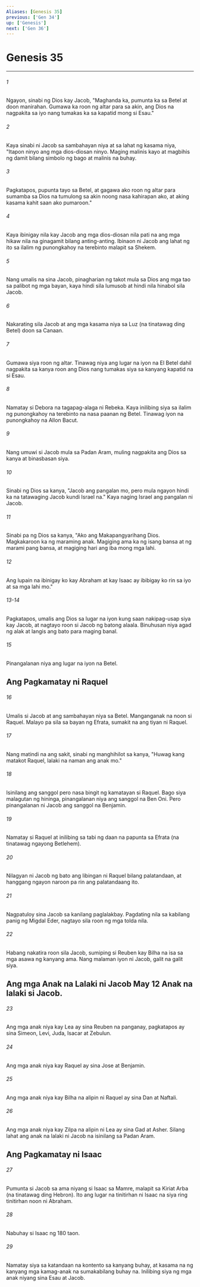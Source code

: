 ```yaml
---
Aliases: [Genesis 35]
previous: ['Gen 34']
up: ['Genesis']
next: ['Gen 36']
---
```

# Genesis 35

***

###### 1
Ngayon, sinabi ng Dios kay Jacob, "Maghanda ka, pumunta ka sa Betel at doon manirahan. Gumawa ka roon ng altar para sa akin, ang Dios na nagpakita sa iyo nang tumakas ka sa kapatid mong si Esau." 

###### 2
Kaya sinabi ni Jacob sa sambahayan niya at sa lahat ng kasama niya, "Itapon ninyo ang mga dios-diosan ninyo. Maging malinis kayo at magbihis ng damit bilang simbolo ng bago at malinis na buhay. 

###### 3
Pagkatapos, pupunta tayo sa Betel, at gagawa ako roon ng altar para sumamba sa Dios na tumulong sa akin noong nasa kahirapan ako, at aking kasama kahit saan ako pumaroon." 

###### 4
Kaya ibinigay nila kay Jacob ang mga dios-diosan nila pati na ang mga hikaw nila na ginagamit bilang anting-anting. Ibinaon ni Jacob ang lahat ng ito sa ilalim ng punongkahoy na terebinto malapit sa Shekem. 

###### 5
Nang umalis na sina Jacob, pinagharian ng takot mula sa Dios ang mga tao sa palibot ng mga bayan, kaya hindi sila lumusob at hindi nila hinabol sila Jacob. 

###### 6
Nakarating sila Jacob at ang mga kasama niya sa Luz (na tinatawag ding Betel) doon sa Canaan. 

###### 7
Gumawa siya roon ng altar. Tinawag niya ang lugar na iyon na El Betel dahil nagpakita sa kanya roon ang Dios nang tumakas siya sa kanyang kapatid na si Esau. 

###### 8
Namatay si Debora na tagapag-alaga ni Rebeka. Kaya inilibing siya sa ilalim ng punongkahoy na terebinto na nasa paanan ng Betel. Tinawag iyon na punongkahoy na Allon Bacut. 

###### 9
Nang umuwi si Jacob mula sa Padan Aram, muling nagpakita ang Dios sa kanya at binasbasan siya. 

###### 10
Sinabi ng Dios sa kanya, "Jacob ang pangalan mo, pero mula ngayon hindi ka na tatawaging Jacob kundi Israel na." Kaya naging Israel ang pangalan ni Jacob. 

###### 11
Sinabi pa ng Dios sa kanya, "Ako ang Makapangyarihang Dios. Magkakaroon ka ng maraming anak. Magiging ama ka ng isang bansa at ng marami pang bansa, at magiging hari ang iba mong mga lahi. 

###### 12
Ang lupain na ibinigay ko kay Abraham at kay Isaac ay ibibigay ko rin sa iyo at sa mga lahi mo."

###### 13-14
Pagkatapos, umalis ang Dios sa lugar na iyon kung saan nakipag-usap siya kay Jacob, at nagtayo roon si Jacob ng batong alaala. Binuhusan niya agad ng alak at langis ang bato para maging banal. 

###### 15
Pinangalanan niya ang lugar na iyon na Betel.

## Ang Pagkamatay ni Raquel 

###### 16
Umalis si Jacob at ang sambahayan niya sa Betel. Manganganak na noon si Raquel. Malayo pa sila sa bayan ng Efrata, sumakit na ang tiyan ni Raquel. 

###### 17
Nang matindi na ang sakit, sinabi ng manghihilot sa kanya, "Huwag kang matakot Raquel, lalaki na naman ang anak mo." 

###### 18
Isinilang ang sanggol pero nasa bingit ng kamatayan si Raquel. Bago siya malagutan ng hininga, pinangalanan niya ang sanggol na Ben Oni. Pero pinangalanan ni Jacob ang sanggol na Benjamin. 

###### 19
Namatay si Raquel at inilibing sa tabi ng daan na papunta sa Efrata (na tinatawag ngayong Betlehem). 

###### 20
Nilagyan ni Jacob ng bato ang libingan ni Raquel bilang palatandaan, at hanggang ngayon naroon pa rin ang palatandaang ito. 

###### 21
Nagpatuloy sina Jacob sa kanilang paglalakbay. Pagdating nila sa kabilang panig ng Migdal Eder, nagtayo sila roon ng mga tolda nila. 

###### 22
Habang nakatira roon sila Jacob, sumiping si Reuben kay Bilha na isa sa mga asawa ng kanyang ama. Nang malaman iyon ni Jacob, galit na galit siya.

## Ang mga Anak na Lalaki ni Jacob May 12 Anak na lalaki si Jacob. 

###### 23
Ang mga anak niya kay Lea ay sina Reuben na panganay, pagkatapos ay sina Simeon, Levi, Juda, Isacar at Zebulun. 

###### 24
Ang mga anak niya kay Raquel ay sina Jose at Benjamin. 

###### 25
Ang mga anak niya kay Bilha na alipin ni Raquel ay sina Dan at Naftali. 

###### 26
Ang mga anak niya kay Zilpa na alipin ni Lea ay sina Gad at Asher. Silang lahat ang anak na lalaki ni Jacob na isinilang sa Padan Aram.

## Ang Pagkamatay ni Isaac 

###### 27
Pumunta si Jacob sa ama niyang si Isaac sa Mamre, malapit sa Kiriat Arba (na tinatawag ding Hebron). Ito ang lugar na tinitirhan ni Isaac na siya ring tinitirhan noon ni Abraham. 

###### 28
Nabuhay si Isaac ng 180 taon. 

###### 29
Namatay siya sa katandaan na kontento sa kanyang buhay, at kasama na ng kanyang mga kamag-anak na sumakabilang buhay na. Inilibing siya ng mga anak niyang sina Esau at Jacob.
